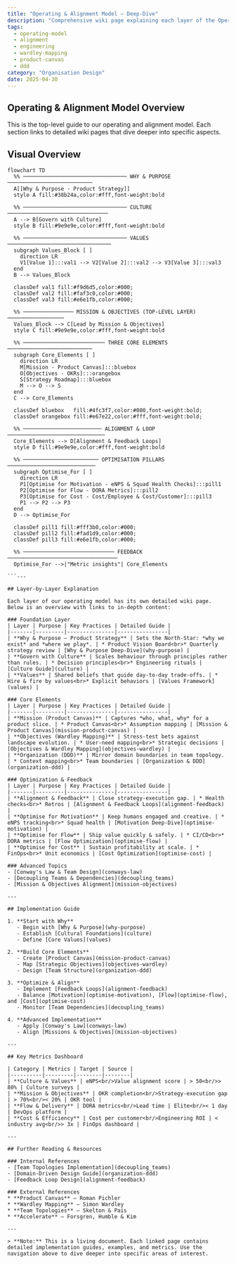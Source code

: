 ```yaml
---
title: "Operating & Alignment Model – Deep‑Dive"
description: "Comprehensive wiki page explaining each layer of the Operating & Alignment Model, including Product Canvas missions, Wardley‑mapped objectives and Domain‑driven organisational design."
tags:
  - operating-model
  - alignment
  - engineering
  - wardley-mapping
  - product-canvas
  - ddd
category: "Organisation Design"
date: 2025-04-30
---
```


## Operating & Alignment Model Overview

This is the top-level guide to our operating and alignment model. Each section links to detailed wiki pages that dive deeper into specific aspects.

## Visual Overview

```mermaid
flowchart TD
  %% ───────────────────────────────── WHY & PURPOSE ───────────────────────────
  A[[Why & Purpose - Product Strategy]]
  style A fill:#38b24a,color:#fff,font-weight:bold

  %% ───────────────────────────────── CULTURE ────────────────────────────────
  A --> B[Govern with Culture]
  style B fill:#9e9e9e,color:#fff,font-weight:bold

  %% ───────────────────────────────── VALUES ─────────────────────────────────
  subgraph Values_Block [ ]
    direction LR
    V1[Value 1]:::val1 --> V2[Value 2]:::val2 --> V3[Value 3]:::val3
  end
  B --> Values_Block

  classDef val1 fill:#f9d6d5,color:#000;
  classDef val2 fill:#faf3c0,color:#000;
  classDef val3 fill:#e6e1fb,color:#000;

  %% ──────────────── MISSION & OBJECTIVES (TOP-LEVEL LAYER) ──────────────────
  Values_Block --> C[Lead by Mission & Objectives]
  style C fill:#9e9e9e,color:#fff,font-weight:bold

  %% ────────────────────────── THREE CORE ELEMENTS ───────────────────────────
  subgraph Core_Elements [ ]
    direction LR
    M[Mission - Product Canvas]:::bluebox
    O[Objectives - OKRs]:::orangebox
    S[Strategy Roadmap]:::bluebox
    M --> O --> S
  end
  C --> Core_Elements

  classDef bluebox   fill:#4fc3f7,color:#000,font-weight:bold;
  classDef orangebox fill:#e67e22,color:#fff,font-weight:bold;

  %% ───────────────────────── ALIGNMENT & LOOP ───────────────────────────────
  Core_Elements --> D[Alignment & Feedback Loops]
  style D fill:#9e9e9e,color:#fff,font-weight:bold

  %% ──────────────────────── OPTIMISATION PILLARS ────────────────────────────
  subgraph Optimise_For [ ]
    direction LR
    P1[Optimise for Motivation - eNPS & Squad Health Checks]:::pill1
    P2[Optimise for Flow - DORA Metrics]:::pill2
    P3[Optimise for Cost - Cost/Employee & Cost/Customer]:::pill3
    P1 --> P2 --> P3
  end
  D --> Optimise_For

  classDef pill1 fill:#fff3b0,color:#000;
  classDef pill2 fill:#fad1d9,color:#000;
  classDef pill3 fill:#e6e1fb,color:#000;

  %% ───────────────────────────── FEEDBACK ───────────────────────────────────
  Optimise_For -->|"Metric insights"| Core_Elements

```---

## Layer‑by‑Layer Explanation

Each layer of our operating model has its own detailed wiki page. Below is an overview with links to in-depth content:

### Foundation Layer
| Layer | Purpose | Key Practices | Detailed Guide |
|-------|---------|---------------|----------------|
| **Why & Purpose – Product Strategy** | Sets the North‑Star: *why we exist* and *where we play*. | * Product Vision Board<br>* Quarterly strategy review | [Why & Purpose Deep-Dive](why-purpose) |
| **Govern with Culture** | Scales behaviour through principles rather than rules. | * Decision principles<br>* Engineering rituals | [Culture Guide](culture) |
| **Values** | Shared beliefs that guide day‑to‑day trade‑offs. | * Hire & fire by values<br>* Explicit behaviors | [Values Framework](values) |

### Core Elements
| Layer | Purpose | Key Practices | Detailed Guide |
|-------|---------|---------------|----------------|
| **Mission (Product Canvas)** | Captures *who, what, why* for a product slice. | * Product Canvas<br>* Assumption mapping | [Mission & Product Canvas](mission-product-canvas) |
| **Objectives (Wardley Mapping)** | Stress‑test bets against landscape evolution. | * User‑need mapping<br>* Strategic decisions | [Objectives & Wardley Mapping](objectives-wardley) |
| **Organization (DDD)** | Mirror domain boundaries in team topology. | * Context mapping<br>* Team boundaries | [Organization & DDD](organization-ddd) |

### Optimization & Feedback
| Layer | Purpose | Key Practices | Detailed Guide |
|-------|---------|---------------|----------------|
| **Alignment & Feedback** | Close strategy-execution gap. | * Health checks<br>* Retros | [Alignment & Feedback Loops](alignment-feedback) |
| **Optimise for Motivation** | Keep humans engaged and creative. | * eNPS tracking<br>* Squad health | [Motivation Deep-Dive](optimise-motivation) |
| **Optimise for Flow** | Ship value quickly & safely. | * CI/CD<br>* DORA metrics | [Flow Optimization](optimise-flow) |
| **Optimise for Cost** | Sustain profitability at scale. | * FinOps<br>* Unit economics | [Cost Optimization](optimise-cost) |

### Advanced Topics
- [Conway's Law & Team Design](conways-law)
- [Decoupling Teams & Dependencies](decoupling_teams)
- [Mission & Objectives Alignment](mission-objectives)

---

## Implementation Guide

1. **Start with Why**
   - Begin with [Why & Purpose](why-purpose)
   - Establish [Cultural Foundations](culture)
   - Define [Core Values](values)

2. **Build Core Elements**
   - Create [Product Canvas](mission-product-canvas)
   - Map [Strategic Objectives](objectives-wardley)
   - Design [Team Structure](organization-ddd)

3. **Optimize & Align**
   - Implement [Feedback Loops](alignment-feedback)
   - Balance [Motivation](optimise-motivation), [Flow](optimise-flow), and [Cost](optimise-cost)
   - Monitor [Team Dependencies](decoupling_teams)

4. **Advanced Implementation**
   - Apply [Conway's Law](conways-law)
   - Align [Missions & Objectives](mission-objectives)

---

## Key Metrics Dashboard

| Category | Metrics | Target | Source |
|----------|---------|--------|--------|
| **Culture & Values** | eNPS<br/>Value alignment score | > 50<br/>> 80% | Culture surveys |
| **Mission & Objectives** | OKR completion<br/>Strategy-execution gap | > 70%<br/>< 20% | OKR tool |
| **Flow & Delivery** | DORA metrics<br/>Lead time | Elite<br/>< 1 day | DevOps platform |
| **Cost & Efficiency** | Cost per customer<br/>Engineering ROI | < industry avg<br/>> 3x | FinOps dashboard |

---

## Further Reading & Resources

### Internal References
- [Team Topologies Implementation](decoupling_teams)
- [Domain-Driven Design Guide](organization-ddd)
- [Feedback Loop Design](alignment-feedback)

### External References
* **Product Canvas** – Roman Pichler  
* **Wardley Mapping** – Simon Wardley  
* **Team Topologies** – Skelton & Pais  
* **Accelerate** – Forsgren, Humble & Kim

---

> **Note:** This is a living document. Each linked page contains detailed implementation guides, examples, and metrics. Use the navigation above to dive deeper into specific areas of interest.
